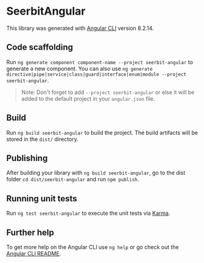 # SeerbitAngular

This library was generated with [Angular CLI](https://github.com/angular/angular-cli) version 8.2.14.

## Code scaffolding

Run `ng generate component component-name --project seerbit-angular` to generate a new component. You can also use `ng generate directive|pipe|service|class|guard|interface|enum|module --project seerbit-angular`.
> Note: Don't forget to add `--project seerbit-angular` or else it will be added to the default project in your `angular.json` file. 

## Build

Run `ng build seerbit-angular` to build the project. The build artifacts will be stored in the `dist/` directory.

## Publishing

After building your library with `ng build seerbit-angular`, go to the dist folder `cd dist/seerbit-angular` and run `npm publish`.

## Running unit tests

Run `ng test seerbit-angular` to execute the unit tests via [Karma](https://karma-runner.github.io).

## Further help

To get more help on the Angular CLI use `ng help` or go check out the [Angular CLI README](https://github.com/angular/angular-cli/blob/master/README.md).

